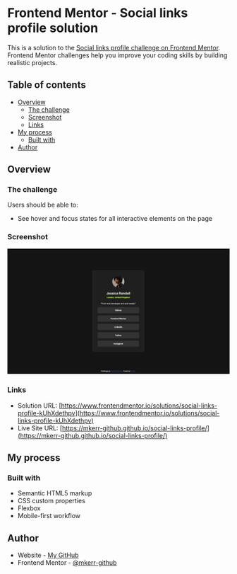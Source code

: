 # Frontend Mentor - Social links profile solution

This is a solution to the [Social links profile challenge on Frontend Mentor](https://www.frontendmentor.io/challenges/social-links-profile-UG32l9m6dQ). Frontend Mentor challenges help you improve your coding skills by building realistic projects. 

## Table of contents

- [Overview](#overview)
  - [The challenge](#the-challenge)
  - [Screenshot](#screenshot)
  - [Links](#links)
- [My process](#my-process)
  - [Built with](#built-with)
- [Author](#author)

## Overview

### The challenge

Users should be able to:

- See hover and focus states for all interactive elements on the page

### Screenshot

![](./screenshot.jpg)


### Links

- Solution URL: [https://www.frontendmentor.io/solutions/social-links-profile-kUhXdethpv](https://www.frontendmentor.io/solutions/social-links-profile-kUhXdethpv)
- Live Site URL: [https://mkerr-github.github.io/social-links-profile/](https://mkerr-github.github.io/social-links-profile/)

## My process

### Built with

- Semantic HTML5 markup
- CSS custom properties
- Flexbox
- Mobile-first workflow


## Author

- Website - [My GitHub](https://github.com/mkerr-github)
- Frontend Mentor - [@mkerr-github](https://www.frontendmentor.io/profile/mkerr-github)
